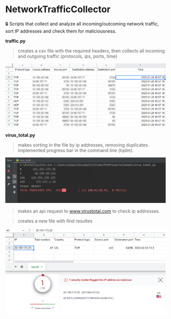 # NetworkTrafficCollector

:lock: Scripts that collect and analyze all incoming/outcoming network traffic, sort IP addresses and check them for maliciousness.


**traffic.py**
> сreates a csv file with the required headers, then collects all incoming and outgoing traffic (protocols, ips, ports, time)

![sc02.jpg.png](https://github.com/teora13/NetworkTrafficCollector/blob/main/images/sc02.jpg.png)


**virus_total.py** 
> makes sorting in the file by ip addresses, removing duplicates. 
> implemented progress bar in the command line (tqdm).

![sc01.jpg](https://github.com/teora13/NetworkTrafficCollector/blob/main/images/sc01.jpg)

> makes an api request to www.virustotal.com to check ip addresses.

> creates a new file with find resultes

![sc03.jpg.png](https://github.com/teora13/NetworkTrafficCollector/blob/main/images/sc03.jpg.png)
